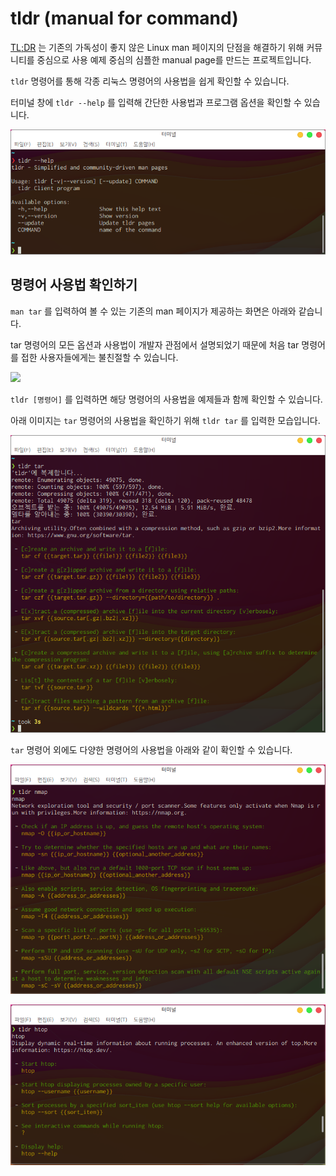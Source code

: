 # tldr (manual for command)

[TL;DR](https://github.com/tldr-pages/tldr) 는 기존의 가독성이 좋지 않은 Linux man 페이지의 단점을 해결하기 위해 커뮤니티를 중심으로 사용 예제 중심의 심플한 manual page를 만드는 프로젝트입니다.

`tldr` 명령어를 통해 각종 리눅스 명령어의 사용법을 쉽게 확인할 수 있습니다.

터미널 창에 `tldr --help` 를 입력해 간단한 사용법과 프로그램 옵션을 확인할 수 있습니다.

![](<../../.gitbook/assets/image (253).png>)

## 명령어 사용법 확인하기

`man tar` 를 입력하여 볼 수 있는 기존의 man 페이지가 제공하는 화면은 아래와 같습니다.‌

tar 명령어의 모든 옵션과 사용법이 개발자 관점에서 설명되었기 때문에 처음 tar 명령어를 접한 사용자들에게는 불친절할 수 있습니다.

![](https://gblobscdn.gitbook.com/assets%2F-MOdedbke\_kpJqE1CY2X%2F-Me7fownQXPffpODoH1p%2F-Me7h9JL5VioLCyuQKpK%2Fimage.png?alt=media\&token=dd9b2e3f-7c4e-4c06-b4d4-5e23d2130370)

`tldr [명령어]` 를 입력하면 해당 명령어의 사용법을 예제들과 함께 확인할 수 있습니다.

아래 이미지는 `tar` 명령어의 사용법을 확인하기 위해 `tldr tar` 를 입력한 모습입니다.

![](<../../.gitbook/assets/image (432).png>)

`tar` 명령어 외에도 다양한 명령어의 사용법을 아래와 같이 확인할 수 있습니다.

![nmap 명령어 사용법](<../../.gitbook/assets/image (364).png>)

![htop 명령어 사용법](<../../.gitbook/assets/image (291).png>)
